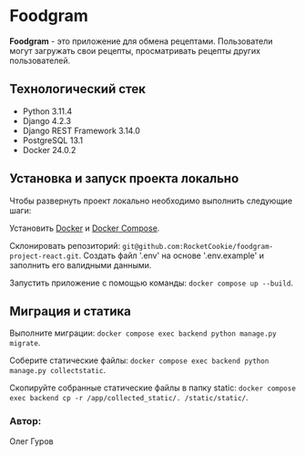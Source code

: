 # Foodgram

**Foodgram** - это приложение для обмена рецептами. Пользователи могут загружать свои рецепты, просматривать рецепты других пользователей.

## Технологический стек

* Python 3.11.4
* Django 4.2.3
* Django REST Framework 3.14.0
* PostgreSQL 13.1
* Docker 24.0.2

## Установка и запуск проекта локально

Чтобы развернуть проект локально необходимо выполнить следующие шаги:

Установить [Docker](https://docs.docker.com/get-docker/) и [Docker Compose](https://docs.docker.com/compose/install/).



Склонировать репозиторий: `git@github.com:RocketCookie/foodgram-project-react.git`.
Создать файл '.env' на основе '.env.example' и заполнить его валидными данными.

Запустить приложение с помощью команды: `docker compose up --build`.

## Миграция и статика

Выполните миграции: `docker compose exec backend python manage.py migrate`.

Соберите статические файлы: `docker compose exec backend python manage.py collectstatic`.

Скопируйте собранные статические файлы в папку static: `docker compose exec backend cp -r /app/collected_static/. /static/static/`.

### Автор:
Олег Гуров
